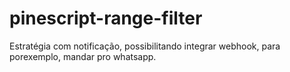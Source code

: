 # pinescript-range-filter
Estratégia com notificação, possibilitando integrar webhook, para porexemplo, mandar pro whatsapp.
